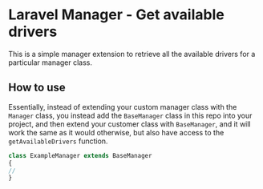 # Laravel Manager - Get available drivers
This is a simple manager extension to retrieve all the available drivers for a particular manager class.

## How to use
Essentially, instead of extending your custom manager class with the `Manager` class, you instead add the `BaseManager` class in this repo into your project, and then extend your customer class with `BaseManager`, and it will work the same as it would otherwise, but also have access to the `getAvailableDrivers` function.

```php
class ExampleManager extends BaseManager
{
//
}
```
